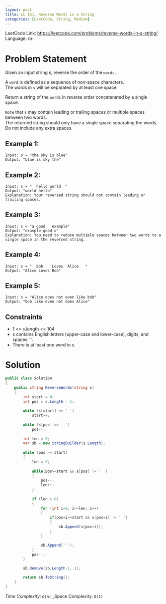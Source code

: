 ```yaml
---
layout: post
title: LC 151. Reverse Words in a String
categories: [LeetCode, String, Medium]
---
```


LeetCode Link: https://leetcode.com/problems/reverse-words-in-a-string/  
Language: `C#`

# Problem Statement #

Given an input string s, reverse the order of the `words`.

A `word` is defined as a sequence of non-space characters.  
The words in `s` will be separated by at least one space.

Return a string of the `words` in reverse order concatenated by a single space.

`Note` that `s` may contain leading or trailing spaces or multiple spaces between two words.  
The returned string should only have a single space separating the words.  
Do not include any extra spaces.

## Example 1:

```
Input: s = "the sky is blue"
Output: "blue is sky the"
```

## Example 2:
```
Input: s = "  hello world  "
Output: "world hello"
Explanation: Your reversed string should not contain leading or trailing spaces.
```

## Example 3:
```
Input: s = "a good   example"
Output: "example good a"
Explanation: You need to reduce multiple spaces between two words to a single space in the reversed string.
```

## Example 4:
```
Input: s = "  Bob    Loves  Alice   "
Output: "Alice Loves Bob"
```

## Example 5:
```
Input: s = "Alice does not even like bob"
Output: "bob like even not does Alice"
```

## Constraints  

* 1 <= s.length <= 104
* s contains English letters (upper-case and lower-case), digits, and spaces ' '.
* There is at least one word in s.

# Solution

``` csharp
public class Solution 
{
    public string ReverseWords(string s) 
    {      
        int start = 0;
        int pos = s.Length - 1;
        
        while (s[start] == ' ')
            start++;
        
        while (s[pos] == ' ')
            pos--;
        
        int len = 0;       
        var sb = new StringBuilder(s.Length);
        
        while (pos >= start)
        {
            len = 0;
            
            while(pos>=start && s[pos] != ' ')
            {
                pos--;
                len++;
            }
            
            if (len > 0)
            {           
                for (int i=0; i<=len; i++)
                {
                    if(pos+i>=start && s[pos+i] != ' ')
                    {
                        sb.Append(s[pos+i]);
                    }
                }

                sb.Append(' ');
            }
            pos--;
        }
            
        sb.Remove(sb.Length-1, 1);

        return sb.ToString();
    }
}
```

_Time Complexity: `O(n)`_
_Space Complexity: `O(1)`
